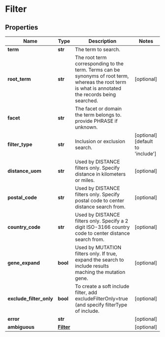 # Filter

## Properties
Name | Type | Description | Notes
------------ | ------------- | ------------- | -------------
**term** | **str** | The term to search. | 
**root_term** | **str** | The root term corresponding to the term.  Terms can be synonyms of root term, whereas the root term is what is annotated the records being searched. | [optional] 
**facet** | **str** | The facet or domain the term belongs to.  provide PHRASE if unknown. | 
**filter_type** | **str** | Inclusion or exclusion search. | [optional] [default to 'include']
**distance_uom** | **str** | Used by DISTANCE filters only.  Specify distance in kilometers or miles. | [optional] 
**postal_code** | **str** | Used by DISTANCE filters only.  Specify postal code to center distance search from. | [optional] 
**country_code** | **str** | Used by DISTANCE filters only.  Specify a 2 digit ISO-3166 country code to center distance search from. | [optional] 
**gene_expand** | **bool** | Used by MUTATION filters only.  If true, expand the search to include results maching the mutation gene. | [optional] 
**exclude_filter_only** | **bool** | To create a soft include filter, add excludeFilterOnly&#x3D;true (and specify filterType of include. | [optional] 
**error** | **str** |  | [optional] 
**ambiguous** | [**Filter**](Filter.md) |  | [optional] 



